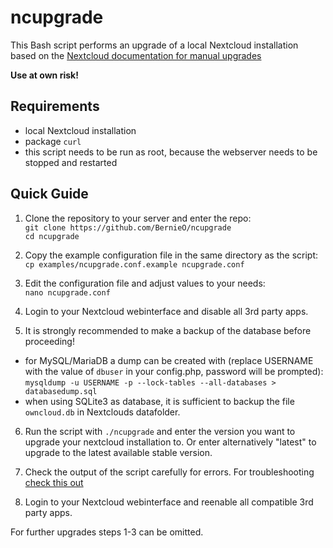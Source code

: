 # ncupgrade

This Bash script performs an upgrade of a local Nextcloud installation based on the [Nextcloud documentation for manual upgrades](https://github.com/nextcloud/documentation/blob/master/admin_manual/maintenance/manual_upgrade.rst#upgrade-manually)  

**Use at own risk!**  

## Requirements

- local Nextcloud installation  
- package `curl` 
- this script needs to be run as root, because the webserver needs to be stopped and restarted  

## Quick Guide

1. Clone the repository to your server and enter the repo:  
`git clone https://github.com/BernieO/ncupgrade`  
`cd ncupgrade`  

2. Copy the example configuration file in the same directory as the script:  
`cp examples/ncupgrade.conf.example ncupgrade.conf`  

3. Edit the configuration file and adjust values to your needs:  
`nano ncupgrade.conf`  

4. Login to your Nextcloud webinterface and disable all 3rd party apps.  

5. It is strongly recommended to make a backup of the database before proceeding!  
- for MySQL/MariaDB a dump can be created with (replace USERNAME with the value of `dbuser` in your config.php, password will be prompted):  
`mysqldump -u USERNAME -p --lock-tables --all-databases > databasedump.sql`  
- when using SQLite3 as database, it is sufficient to backup the file `owncloud.db` in Nextclouds datafolder.  

6. Run the script with `./ncupgrade` and enter the version you want to upgrade your nextcloud installation to. Or enter alternatively "latest" to upgrade to the latest available stable version.  

7. Check the output of the script carefully for errors. For troubleshooting [check this out](https://github.com/nextcloud/documentation/blob/master/admin_manual/maintenance/manual_upgrade.rst#troubleshooting)  

8. Login to your Nextcloud webinterface and reenable all compatible 3rd party apps. 

For further upgrades steps 1-3 can be omitted.
